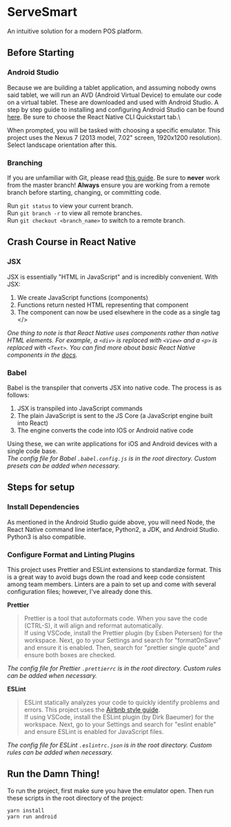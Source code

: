 # ServeSmart
An intuitive solution for a modern POS platform.

## Before Starting
### Android Studio
Because we are building a tablet application, and assuming nobody owns said tablet, we will run an AVD (Android Virtual Device) to emulate our code on a virtual tablet. These are downloaded and used with Android Studio. A step by step guide to installing and configuring Android Studio can be found [here](https://facebook.github.io/react-native/docs/getting-started). Be sure to choose the React Native CLI Quickstart tab.\

When prompted, you will be tasked with choosing a specific emulator. This project uses the Nexus 7 (2013 model, 7.02" screen, 1920x1200 resolution). Select landscape orientation after this.

### Branching
If you are unfamiliar with Git, please read [this guide](https://dev.to/dhruv/essential-git-commands-every-developer-should-know-2fl). Be sure to **never** work from the master branch! **Always** ensure you are working from a remote branch before starting, changing, or committing code.

Run `git status` to view your current branch.\
Run `git branch -r` to view all remote branches.\
Run `git checkout <branch_name>` to switch to a remote branch.

## Crash Course in React Native
### JSX
JSX is essentially "HTML in JavaScript" and is incredibly convenient. With JSX:
1. We create JavaScript functions (components)
2. Functions return nested HTML representing that component
3. The component can now be used elsewhere in the code as a single tag </>

*One thing to note is that React Native uses components rather than native HTML elements. For example, a `<div>` is replaced with `<View>` and a `<p>` is replaced with `<Text>`. You can find more about basic React Native components in the [docs](https://facebook.github.io/react-native/docs/components-and-apis#basic-components).*

### Babel
Babel is the transpiler that converts JSX into native code. The process is as follows:
1. JSX is transpiled into JavaScript commands
2. The plain JavaScript is sent to the JS Core (a JavaScript engine built into React)
3. The engine converts the code into IOS or Android native code

Using these, we can write applications for iOS and Android devices with a single code base.\
*The config file for Babel `.babel.config.js` is in the root directory. Custom presets can be added when necessary.*

## Steps for setup
### Install Dependencies
As mentioned in the Android Studio guide above, you will need Node, the React Native command line interface, Python2, a JDK, and Android Studio. Python3 is also compatible.

### Configure Format and Linting Plugins
This project uses Prettier and ESLint extensions to standardize format. This is a great way to avoid bugs down the road and keep code consistent among team members. Linters are a pain to set up and come with several configuration files; however, I've already done this.

**Prettier**
> Prettier is a tool that autoformats code. When you save the code (CTRL-S), it will align and reformat automatically.\
If using VSCode, install the Prettier plugin (by Esben Petersen) for the workspace. Next, go to your Settings and search for "formatOnSave" and ensure it is enabled. Then, search for "prettier single quote" and ensure both boxes are checked.

*The config file for Prettier `.prettierrc` is in the root directory. Custom rules can be added when necessary.*

**ESLint**
> ESLint statically analyzes your code to quickly identify problems and errors. This project uses the [Airbnb style guide](https://github.com/airbnb/javascript).\
If using VSCode, install the ESLint plugin (by Dirk Baeumer) for the workspace. Next, go to your Settings and search for "eslint enable" and ensure ESLint is enabled for JavaScript files.

*The config file for ESLint `.eslintrc.json` is in the root directory. Custom rules can be added when necessary.*

## Run the Damn Thing!
To run the project, first make sure you have the emulator open. Then run these scripts in the root directory of the project:
```
yarn install
yarn run android
```
